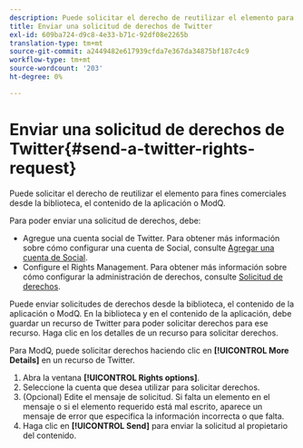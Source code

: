 ```yaml
---
description: Puede solicitar el derecho de reutilizar el elemento para fines comerciales desde la biblioteca, el contenido de la aplicación o ModQ.
title: Enviar una solicitud de derechos de Twitter
exl-id: 609ba724-d9c8-4e33-b71c-92df08e2265b
translation-type: tm+mt
source-git-commit: a2449482e617939cfda7e367da34875bf187c4c9
workflow-type: tm+mt
source-wordcount: '203'
ht-degree: 0%

---
```


# Enviar una solicitud de derechos de Twitter{#send-a-twitter-rights-request}

Puede solicitar el derecho de reutilizar el elemento para fines comerciales desde la biblioteca, el contenido de la aplicación o ModQ.

Para poder enviar una solicitud de derechos, debe:

* Agregue una cuenta social de Twitter. Para obtener más información sobre cómo configurar una cuenta de Social, consulte [Agregar una cuenta de Social](../c-users-creating-accounts-with-studio-access/t-configure-social-accout-instagram/t-configure-social-accout-instagram.md#t_configure_social_accout_instagram).
* Configure el Rights Management. Para obtener más información sobre cómo configurar la administración de derechos, consulte [Solicitud de derechos](../c-how-requesting-rights-works/c-how-requesting-rights-works.md#c_how_requesting_rights_works).

Puede enviar solicitudes de derechos desde la biblioteca, el contenido de la aplicación o ModQ. En la biblioteca y en el contenido de la aplicación, debe guardar un recurso de Twitter para poder solicitar derechos para ese recurso. Haga clic en los detalles de un recurso para solicitar derechos.

Para ModQ, puede solicitar derechos haciendo clic en **[!UICONTROL More Details]** en un recurso de Twitter.

1. Abra la ventana **[!UICONTROL Rights options]**.
1. Seleccione la cuenta que desea utilizar para solicitar derechos.
1. (Opcional) Edite el mensaje de solicitud. Si falta un elemento en el mensaje o si el elemento requerido está mal escrito, aparece un mensaje de error que especifica la información incorrecta o que falta.
1. Haga clic en **[!UICONTROL Send]** para enviar la solicitud al propietario del contenido.
